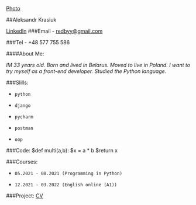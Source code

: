 [Photo](D:/programs/Rollingsschool/img/photo.jpg)

##Aleksandr Krasiuk

[LinkedIn](https://www.linkedin.com/in/alexandr-krasiuk/)
###Email - redbyy@gmail.com

###Tel - +48 577 755 586

####About Me:

*IM 33 years old. Born and lived in Belarus. Moved to live in Poland. I want to try myself as a front-end developer. Studied the Python language.*

###Slills:
+     python
+     django
+     pycharm
+     postman
+     oop

###Code:
$def multi(a,b):
$x = a * b
$return x

###Courses:
+     05.2021 - 08.2021 (Programming in Python)
+     12.2021 - 03.2022 (English online (A1))

###Project:
[CV](https://github.com/MipyMip/rsschool-cv/blob/gh-pages/cv.md)